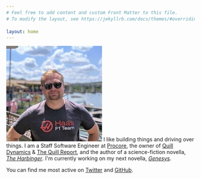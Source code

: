 ```yaml
---
# Feel free to add content and custom Front Matter to this file.
# To modify the layout, see https://jekyllrb.com/docs/themes/#overriding-theme-defaults

layout: home
---
```


<div style="min-height: 164px">
    <p class="lead">
      <img
        class="img img-avatar"
        src="/assets/images/me.jpg"
        alt="This is me."
      />
      I like building things and driving over things. I am a Staff Software
      Engineer at
      <a href="https://procore.com" target="_blank" rel="noopener noreferrer"
        >Procore</a
      >, the owner of
      <a
        href="https://quilldynamics.com"
        target="_blank"
        rel="noopener noreferrer"
        >Quill Dynamics</a
      >
      &
      <a
        href="https://report.quilldynamics.com"
        target="_blank"
        rel="noopener noreferrer"
        >The Quill Report</a
      >, and the author of a science-fiction novella, 
      <a
        href="https://www.amazon.com/Harbinger-Graham-Leslie-ebook/dp/B07MJJVQY1/ref=sr_1_7?ie=UTF8&qid=1547266859&sr=8-7&keywords=graham+leslie"
        target="_blank"
        rel="noopener noreferrer"
        ><i>The Harbinger</i></a
      >.  I'm currently working on my next novella, <a href="/genesys"><i>Genesys</i></a>.
    </p>
    <p class="lead">
      You can find me most active on
      <a
        href="https://twitter.com/grahamleslie"
        target="_blank"
        rel="noopener noreferrer"
      >
        <i class="fab fa-twitter"></i> Twitter</a
      >
      and
      <a
        href="https://github.com/grahamleslie"
        target="_blank"
        rel="noopener noreferrer"
        ><i class="fab fa-github"></i> GitHub</a
      >.
    </p>
  </div>
